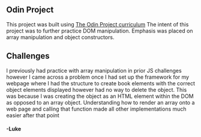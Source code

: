 ## Odin Project
This project was built using [The Odin Project curriculum](https://www.theodinproject.com/lessons/node-path-javascript-library)
The intent of this project was to further practice DOM manipulation. Emphasis was placed on array manipulation and object constructors.

## Challenges
I previously had practice with array manipulation in prior JS challenges however I came across a problem once I had set up the framework for my webpage where I had the structure to create book elements with the correct object elements displayed however had no way to delete the object. This was because I was creating the object as an HTML element within the DOM as opposed to an array object. Understanding how to render an array onto a web page and calling that function made all other implementations much easier after that point

#### -Luke